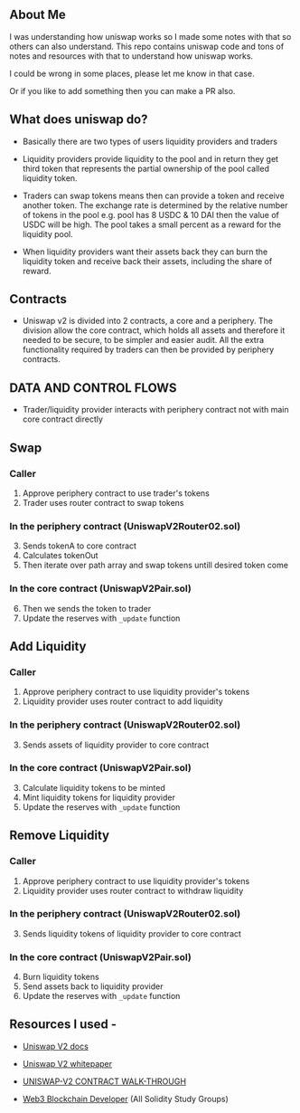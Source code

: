 ## About Me

I was understanding how uniswap works so I made some notes with that so others can also understand. This repo contains uniswap code and tons of notes and resources with that to understand how uniswap works.

I could be wrong in some places, please let me know in that case.

Or if you like to add something then you can make a PR also.

## What does uniswap do?

- Basically there are two types of users liquidity providers and traders

- Liquidity providers provide liquidity to the pool and in return they get third token that represents the partial ownership of the pool called liquidity token.

- Traders can swap tokens means then can provide a token and receive another token. The exchange rate is determined by the relative number of tokens in the pool e.g. pool has 8 USDC & 10 DAI then the value of USDC will be high. The pool takes a small percent as a reward for the liquidity pool.

- When liquidity providers want their assets back they can burn the liquidity token and receive back their assets, including the share of reward.

## Contracts

- Uniswap v2 is divided into 2 contracts, a core and a periphery. The division allow the core contract, which holds all assets and therefore it needed to be secure, to be simpler and easier audit. All the extra functionality required by traders can then be provided by periphery contracts.

## DATA AND CONTROL FLOWS

- Trader/liquidity provider interacts with periphery contract not with main core contract directly

## Swap

### Caller

1. Approve periphery contract to use trader's tokens
2. Trader uses router contract to swap tokens

### In the periphery contract (UniswapV2Router02.sol)

3. Sends tokenA to core contract
4. Calculates tokenOut
5. Then iterate over path array and swap tokens untill desired token come

### In the core contract (UniswapV2Pair.sol)

6. Then we sends the token to trader
7. Update the reserves with `_update` function

## Add Liquidity

### Caller

1. Approve periphery contract to use liquidity provider's tokens
2. Liquidity provider uses router contract to add liquidity

### In the periphery contract (UniswapV2Router02.sol)

3. Sends assets of liquidity provider to core contract

### In the core contract (UniswapV2Pair.sol)

3. Calculate liquidity tokens to be minted
4. Mint liquidity tokens for liquidity provider
5. Update the reserves with `_update` function

## Remove Liquidity

### Caller

1. Approve periphery contract to use liquidity provider's tokens
2. Liquidity provider uses router contract to withdraw liquidity

### In the periphery contract (UniswapV2Router02.sol)

3. Sends liquidity tokens of liquidity provider to core contract

### In the core contract (UniswapV2Pair.sol)

4. Burn liquidity tokens
5. Send assets back to liquidity provider
6. Update the reserves with `_update` function

## Resources I used -
- [Uniswap V2 docs](https://docs.uniswap.org/protocol/V2/concepts/core-concepts/swaps)

- [Uniswap V2 whitepaper](https://docs.uniswap.org/whitepaper.pdf)

- [UNISWAP-V2 CONTRACT WALK-THROUGH](https://ethereum.org/en/developers/tutorials/uniswap-v2-annotated-code/)

- [Web3 Blockchain Developer](https://www.youtube.com/c/Web3BlockchainDeveloper) (All Solidity Study Groups)
